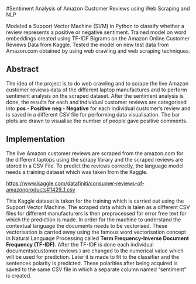 #Sentiment Analysis of Amazon Customer Reviews using Web Scraping and NLP

Modeled a Support Vector Machine (SVM) in Python to classify whether a review represents a positive or negative sentiment. Trained model on word embeddings created using TF-IDF Bigrams on the Amazon Online Customer Reviews Data from Kaggle. Tested the model on new test data from Amazon.com obtained by using web crawling and web scraping techniques.

## Abstract 
The idea of the project is to do web crawling and to scrape the live Amazon customer reviews data of the different 
laptop manufactures and to perform sentiment analysis on the scraped dataset. After the sentiment analysis is done, the results for each and individual customer reviews are categorised into
 **pos - Positive**
 **neg - Negative**
for each individual customer’s review and is saved in a different CSV file for performing data visualisation. The bar
plots are drawn to visualise the number of people gave positive comments. 

## Implementation

The live Amazon customer reviews are scraped from the amazon.com for the different laptops using the scrapy library and the scraped reviews are
stored in a CSV File. To predict the reviews correctly, the language model needs a training dataset which was taken from the Kaggle.

https://www.kaggle.com/datafiniti/consumer-reviews-of-amazonproducts#1429_1.csv

This Kaggle dataset is taken for the training which is carried out using the Support Vector Machine. The scraped data which is talen as a different CSV files for different manufacturers is then preprocessed for error free text for which the prediction is made.
In order for the machine to understand the contextual language the documents needs to be vectorised. These vectorisation is carried away using the famous word vectorisation concept in Natural Language Processing called **Term Frequency-Inverse Document Frequency (TF-IDF)**. After the TF-IDF is done each individual documents(customer reviews ) are changed to the numerical value which will be used for prediction. Later it is made to fit to the classifier and the sentences polarity is predicted. These polarities after being acquired is saved to the same CSV file in
which a separate column named “sentiment” is created. 
